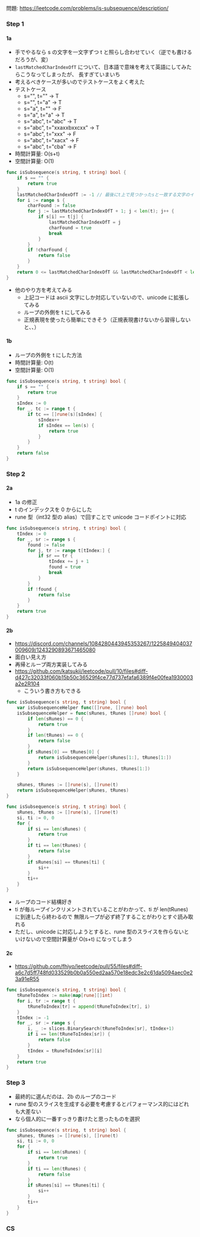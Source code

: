問題: https://leetcode.com/problems/is-subsequence/description/

### Step 1
#### 1a
- 手でやるなら s の文字を一文字ずつ t と照らし合わせていく（逆でも書けるだろうが、変）
- `lastMatchedCharIndexOfT` について、日本語で意味を考えて英語にしてみたらこうなってしまったが、
長すぎていまいち
- 考えるべきケースが多いのでテストケースをよく考えた
- テストケース
    - s="", t="" -> T
    - s="", t="a" -> T
    - s="a", t="" -> F
    - s="a", t="a" -> T
    - s="abc", t="abc" -> T
    - s="abc", t="xxaxxbxxcxx" -> T
    - s="abc", t="xxx" -> F
    - s="abc", t="xacx" -> F
    - s="abc", t="cba" -> F
- 時間計算量: O(s+t)
- 空間計算量: O(1)

```Go
func isSubsequence(s string, t string) bool {
	if s == "" {
		return true
	}
	lastMatchedCharIndexOfT := -1 // 最後にt上で見つかったsと一致する文字のインデックス
	for i := range s {
		charFound := false
		for j := lastMatchedCharIndexOfT + 1; j < len(t); j++ {
			if s[i] == t[j] {
				lastMatchedCharIndexOfT = j
				charFound = true
				break
			}
		}
		if !charFound {
			return false
		}
	}
	return 0 <= lastMatchedCharIndexOfT && lastMatchedCharIndexOfT < len(t)
}
```

- 他のやり方を考えてみる
    - 上記コードは ascii 文字にしか対応していないので、unicode に拡張してみる
    - ループの外側を t にしてみる
    - 正規表現を使ったら簡単にできそう（正規表現書けないから習得しないと、、）

#### 1b
- ループの外側を t にした方法
- 時間計算量: O(t)
- 空間計算量: O(1)

```Go
func isSubsequence(s string, t string) bool {
	if s == "" {
		return true
	}
	sIndex := 0
	for _, tc := range t {
		if tc == []rune(s)[sIndex] {
			sIndex++
			if sIndex == len(s) {
				return true
			}
		}
	}
	return false
}
```

### Step 2
#### 2a
- 1a の修正
- t のインデックスを 0 からにした
- rune 型（int32 型の alias）で回すことで unicode コードポイントに対応

```Go
func isSubsequence(s string, t string) bool {
	tIndex := 0
	for _, sr := range s {
		found := false
		for j, tr := range t[tIndex:] {
			if sr == tr {
				tIndex += j + 1
				found = true
				break
			}
		}
		if !found {
			return false
		}
	}
	return true
}
```

#### 2b
- https://discord.com/channels/1084280443945353267/1225849404037009609/1243290893671465080
- 面白い見え方
- 再帰とループ両方実装してみる
- https://github.com/katsukii/leetcode/pull/10/files#diff-d427c32033f060b15b50c36529f4ce77d737efafa6389f4e00fea1930003a2e2R104
    - こういう書き方もできる

```Go
func isSubsequence(s string, t string) bool {
	var isSubsequenceHelper func([]rune, []rune) bool
	isSubsequenceHelper = func(sRunes, tRunes []rune) bool {
		if len(sRunes) == 0 {
			return true
		}
		if len(tRunes) == 0 {
			return false
		}
		if sRunes[0] == tRunes[0] {
			return isSubsequenceHelper(sRunes[1:], tRunes[1:])
		}
		return isSubsequenceHelper(sRunes, tRunes[1:])
	}

	sRunes, tRunes := []rune(s), []rune(t)
	return isSubsequenceHelper(sRunes, tRunes)
}
```

```Go
func isSubsequence(s string, t string) bool {
    sRunes, tRunes := []rune(s), []rune(t)
    si, ti := 0, 0
    for {
        if si == len(sRunes) {
            return true
        }
        if ti == len(tRunes) {
            return false
        }
        if sRunes[si] == tRunes[ti] {
            si++
        }
        ti++
    }
}
```

- ループのコード結構好き
- ti が毎ループインクリメントされていることがわかって、ti が len(tRunes) に到達したら終わるので
無限ループが必ず終了することがわりとすぐ読み取れる
- ただし、unicode に対応しようとすると、rune 型のスライスを作らないといけないので空間計算量が O(s+t) になってしまう

#### 2c
- https://github.com/fhiyo/leetcode/pull/55/files#diff-a6c7d5ff748fd033529b0b0a550ed2aa570e18edc3e2c61da5094aec0e23a91eR55

```Go
func isSubsequence(s string, t string) bool {
	tRuneToIndex := make(map[rune][]int)
	for i, tr := range t {
		tRuneToIndex[tr] = append(tRuneToIndex[tr], i)
	}
	tIndex := -1
	for _, sr := range s {
		i, _ := slices.BinarySearch(tRuneToIndex[sr], tIndex+1)
		if i == len(tRuneToIndex[sr]) {
			return false
		}
		tIndex = tRuneToIndex[sr][i]
	}
	return true
}
```

### Step 3
- 最終的に選んだのは、2b のループのコード
- rune 型のスライスを生成する必要を考慮するとパフォーマンス的にはどれも大差ない
- なら個人的に一番すっきり書けたと思ったものを選択

```Go
func isSubsequence(s string, t string) bool {
    sRunes, tRunes := []rune(s), []rune(t)
    si, ti := 0, 0
    for {
        if si == len(sRunes) {
            return true
        }
        if ti == len(tRunes) {
            return false
        }
        if sRunes[si] == tRunes[ti] {
            si++
        }
        ti++
    }
}
```

### CS